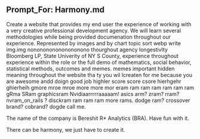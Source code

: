 Prompt_For: Harmony.md
----

Create a website that provides my end user the experience of working with a very creative professional development agency. We will learn several methodologies while being provided documenation throughout our experience. Represented by images and by chart topic sort webp write img.img nononononononononono thourghout agency longestivlty Bloomberg LP, State Univerity of NY S County, experience throughout experience within the role or the full demo of mathematics, social behavior, statistical methods, outcomes and memes. memes important hidden meaning throughout the website tha ty you wil lcreaten for me because you are awesome andd doign good job highler score score csore hierhgehr ghierheih gmore mroe mroe more more mor eram ram ram ram ram ram ram gRma SRam graphicsram Nvidiaarrrrraaaaam! asics arm? zram? rram? nvram_on_rails ? disckram ram ram ram more rams. dodge ram? crossover brand? cobrand? dogde call me.

The name of the company is Bereshit R* Analytics (BRA). Have fun with it. 
    
There can be harmony, we just have to create it.
